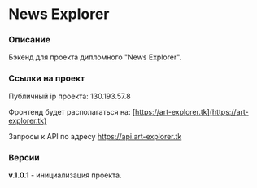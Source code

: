 # News Explorer
### Описание

Бэкенд для проекта дипломного "News Explorer".

### Ссылки на проект

Публичный ip проекта: 130.193.57.8

Фронтенд будет располагаться на: [https://art-explorer.tk](https://art-explorer.tk)

Запросы к API по адресу https://api.art-explorer.tk

### Версии

**v.1.0.1** - инициализация проекта.
